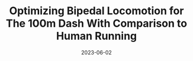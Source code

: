 ---
title: "Optimizing Bipedal Locomotion for The 100m Dash With Comparison to Human Running"
collection: publications
permalink: /publication/2023-06-02-Optimizing-Bipedal-Locomotion-for-The-100m-Dash
date: 2023-06-02
venue: '2023 IEEE International Conference on Robotics and Automation (ICRA)'
citation: 'Devin Crowley, Jeremy Dao, Helei Duan, <b>Kevin Green</b> Jonathan Hurst, Alan Fern &quot;Optimizing Bipedal Locomotion for The 100m Dash With Comparison to Human Running&quot; 2023 IEEE International Conference on Robotics and Automation'
publication_type: 'inproceedings'
paperurl: 'https://ieeexplore.ieee.org/abstract/document/10160436'
bib_file_name: '2022-11-01-Optimizing-Bipedal-Maneuvers-of-Single-Rigid-Body-Models-for-Reinforcement-Learning.bib'
---